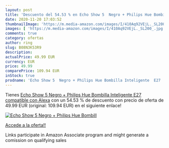 ```yaml
---
layout: post
title: 'Descuento del 54.53 % en Echo Show 5  Negro + Philips Hue Bombill'
date: 2020-11-20 17:03:52
thumbnailImage: 'https://m.media-amazon.com/images/I/410Aq92VEjL._SL200_.jpg'
images: [ 'https://m.media-amazon.com/images/I/410Aq92VEjL._SL200_.jpg' ]
comments: true
category: ofertas
author: ring
slug: B08N3K53R9
description:
actualPrice: 49.99 EUR
currency: EUR
price: 49.99
comparePrice: 109.94 EUR
inStock: true
prodname: 'Echo Show 5  Negro + Philips Hue Bombilla Inteligente  E27   compatible con Alexa'
---
```


Tienes [Echo Show 5  Negro + Philips Hue Bombilla Inteligente  E27   compatible con Alexa](https://www.amazon.es/dp/B08N3K53R9/?tag=tolees-21) con un 54.53 % de descuento con precio de oferta de 49.99 EUR (original: 109.94 EUR) en el siguiente enlace!

[![Echo Show 5  Negro + Philips Hue Bombill](https://m.media-amazon.com/images/I/410Aq92VEjL._SL200_.jpg)](https://www.amazon.es/dp/B08N3K53R9/?tag=tolees-21)

[Accede a la oferta!!](https://www.amazon.es/dp/B08N3K53R9/?tag=tolees-21)

Links participate in Amazon Associate program and might generate a comission on qualifying sales


